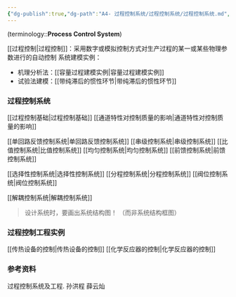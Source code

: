 ```yaml
---
{"dg-publish":true,"dg-path":"A4- 过程控制系统/过程控制系统/过程控制系统.md","dg-pinned":true,"time":"2025-05-14","tags":["Subject"],"permalink":"/A4- 过程控制系统/过程控制系统/过程控制系统/","pinned":true,"dgPassFrontmatter":true,"noteIcon":"","created":"2025-03-03T09:20:55.000+08:00","updated":"2025-06-19T18:44:03.595+08:00"}
---
```


(terminology::**Process Control System**)

[[过程控制\|过程控制]]：采用数字或模拟控制方式对生产过程的某一或某些物理参数进行的自动控制
系统建模实例：
- 机理分析法：[[容量过程建模实例\|容量过程建模实例]]
- 试验法建模：[[带纯滞后的惯性环节\|带纯滞后的惯性环节]]

### 过程控制系统
[[过程控制基础\|过程控制基础]]
[[通道特性对控制质量的影响\|通道特性对控制质量的影响]]

[[单回路反馈控制系统\|单回路反馈控制系统]]
[[串级控制系统\|串级控制系统]]
[[比值控制系统\|比值控制系统]]
[[均匀控制系统\|均匀控制系统]]
[[前馈控制系统\|前馈控制系统]]

[[选择性控制系统\|选择性控制系统]]
[[分程控制系统\|分程控制系统]]
[[阀位控制系统\|阀位控制系统]]

[[解耦控制系统\|解耦控制系统]]

> 设计系统时，要画出系统结构图！ （而非系统结构框图）

### 过程控制工程实例
[[传热设备的控制\|传热设备的控制]]
[[化学反应器的控制\|化学反应器的控制]]

### 参考资料
过程控制系统及工程. 孙洪程
薛云灿

